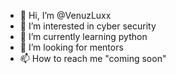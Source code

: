 - 👋 Hi, I’m @VenuzLuxx
- 👀 I’m interested in cyber security
- 🌱 I’m currently learning python 
- 💞️ I’m looking for mentors
- 📫 How to reach me "coming soon"

<!---
VenuzLuxx/VenuzLuxx is a ✨ special ✨ repository because its `README.md` (this file) appears on your GitHub profile.
You can click the Preview link to take a look at your changes.
--->
